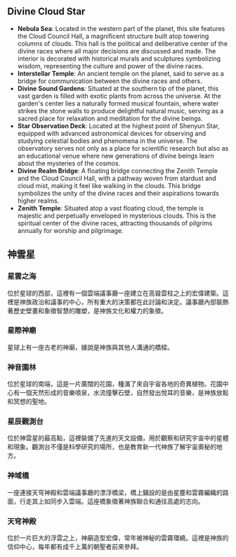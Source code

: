 ## Divine Cloud Star
- **Nebula Sea**: Located in the western part of the planet, this site features the Cloud Council Hall, a magnificent structure built atop towering columns of clouds. This hall is the political and deliberative center of the divine races where all major decisions are discussed and made. The interior is decorated with historical murals and sculptures symbolizing wisdom, representing the culture and power of the divine races.
- **Interstellar Temple**: An ancient temple on the planet, said to serve as a bridge for communication between the divine races and others.
- **Divine Sound Gardens**: Situated at the southern tip of the planet, this vast garden is filled with exotic plants from across the universe. At the garden's center lies a naturally formed musical fountain, where water strikes the stone walls to produce delightful natural music, serving as a sacred place for relaxation and meditation for the divine beings.
- **Star Observation Deck**: Located at the highest point of Shenyun Star, equipped with advanced astronomical devices for observing and studying celestial bodies and phenomena in the universe. The observatory serves not only as a place for scientific research but also as an educational venue where new generations of divine beings learn about the mysteries of the cosmos.
- **Divine Realm Bridge**: A floating bridge connecting the Zenith Temple and the Cloud Council Hall, with a pathway woven from stardust and cloud mist, making it feel like walking in the clouds. This bridge symbolizes the unity of the divine races and their aspirations towards higher realms.
- **Zenith Temple**: Situated atop a vast floating cloud, the temple is majestic and perpetually enveloped in mysterious clouds. This is the spiritual center of the divine races, attracting thousands of pilgrims annually for worship and pilgrimage.



## 神雲星
### 星雲之海
位於星球的西部，這裡有一個雲端議事廳一座建立在高聳雲柱之上的宏偉建築。這裡是神族政治和議事的中心，所有重大的決策都在此討論和決定。議事廳內部裝飾著歷史壁畫和象徵智慧的雕塑，是神族文化和權力的象徵。

### 星際神廟
星球上有一座古老的神廟，據說是神族與其他人溝通的橋樑。

### 神音園林
位於星球的南端，這是一片廣闊的花園，種滿了來自宇宙各地的奇異植物。花園中心有一個天然形成的音樂噴泉，水流撞擊石壁，自然發出悅耳的音樂，是神族放鬆和冥想的聖地。

### 星辰觀測台
位於神雲星的最高點，這裡裝備了先進的天文設備，用於觀察和研究宇宙中的星體和現象。觀測台不僅是科學研究的場所，也是教育新一代神族了解宇宙奧秘的地方。

### 神域橋
一座連接天穹神殿和雲端議事廳的漂浮橋梁，橋上鋪設的是由星塵和雲霧編織的路面，行走其上如同步入雲端。這座橋象徵著神族聯合和通往高處的志向。

### 天穹神殿
位於一片巨大的浮雲之上，神廟造型宏偉，常年被神秘的雲霧環繞。這裡是神族的信仰中心，每年都有成千上萬的朝聖者前來參拜。
